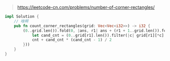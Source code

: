> https://leetcode-cn.com/problems/number-of-corner-rectangles/

``` rust
impl Solution {
    // 啥啊
    pub fn count_corner_rectangles(grid: Vec<Vec<i32>>) -> i32 {
        (0..grid.len()).fold(0, |ans, r1| ans + (r1 + 1..grid.len()).fold(0, |cnt, r2| {
            let cand_cnt = (0..grid[r1].len()).filter(|c| grid[r1][*c] == 1 && grid[r2][*c] == 1).count() as i32;
            cnt + cand_cnt * (cand_cnt - 1) / 2
        }))
    }
}
```